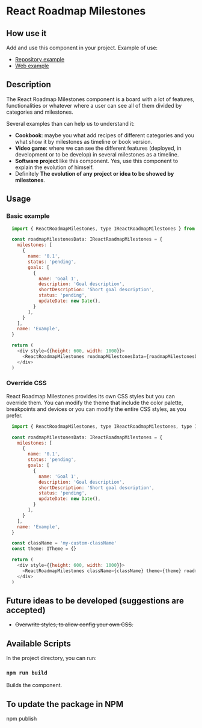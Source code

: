 # React Roadmap Milestones

## How use it 
Add and use this component in your project. Example of use:
- [Repository example](https://github.com/JaimeJesusSerrano/react-roadmap-milestones-example)
- [Web example](https://react-roadmap-milestones-example.vercel.app/roadmap)

## Description
The React Roadmap Milestones component is a board with a lot of features, functionalities or whatever where a user can see all of them divided by categories and milestones.

Several examples than can help us to understand it:
- **Cookbook**: maybe you what add recipes of different categories and you what show it by milestones as timeline or book version.
- **Video game**: where we can see the different features (deployed, in development or to be develop) in several milestones as a timeline.
- **Software project** like this component. Yes, use this component to explain the evolution of himself.
- Definitely **The evolution of any project or idea to be showed by milestones**.

## Usage

### Basic example
```javascript
  import { ReactRoadmapMilestones, type IReactRoadmapMilestones } from '@jaimejesusserrano/react-roadmap-milestones'

  const roadmapMilestonesData: IReactRoadmapMilestones = {
    milestones: [
      {
        name: '0.1',
        status: 'pending',
        goals: [
          {
            name: 'Goal 1',
            description: 'Goal description',
            shortDescription: 'Short goal description',
            status: 'pending',
            updateDate: new Date(),
          }
        ],
      }
    ],
    name: 'Example',
  }

  return (
    <div style={{height: 600, width: 1000}}>
      <ReactRoadmapMilestones roadmapMilestonesData={roadmapMilestonesData} />
    </div>
  )
```

### Override CSS
React Roadmap Milestones provides its own CSS styles but you can override them. You can modify the theme that include the color palette, breakpoints and devices or you can modify the entire CSS styles, as you prefer.

```javascript
  import { ReactRoadmapMilestones, type IReactRoadmapMilestones, type ITheme } from '@jaimejesusserrano/react-roadmap-milestones'

  const roadmapMilestonesData: IReactRoadmapMilestones = {
    milestones: [
      {
        name: '0.1',
        status: 'pending',
        goals: [
          {
            name: 'Goal 1',
            description: 'Goal description',
            shortDescription: 'Short goal description',
            status: 'pending',
            updateDate: new Date(),
          }
        ],
      }
    ],
    name: 'Example',
  }

  const className = 'my-custom-className'
  const theme: ITheme = {}

  return (
    <div style={{height: 600, width: 1000}}>
      <ReactRoadmapMilestones className={className} theme={theme} roadmapMilestonesData={roadmapMilestonesData} />
    </div>
  )
```

## Future ideas to be developed (suggestions are accepted)
- ~~Overwrite styles, to allow config your own CSS.~~

## Available Scripts

In the project directory, you can run:

### `npm run build`

Builds the component.

## To update the package in NPM
npm publish